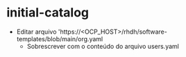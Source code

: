 # initial-catalog
- Editar arquivo 'https://<OCP_HOST>/rhdh/software-templates/blob/main/org.yaml
  - Sobrescrever com o conteúdo do arquivo users.yaml